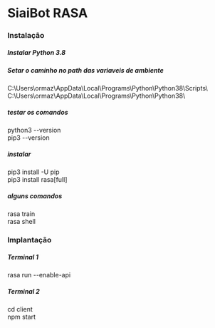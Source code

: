 
# SiaiBot RASA

### Instalação

##### Instalar Python 3.8
##### Setar o caminho no path das variaveis de ambiente
C:\Users\ormaz\AppData\Local\Programs\Python\Python38\Scripts\ <br>
C:\Users\ormaz\AppData\Local\Programs\Python\Python38\
##### testar os comandos
python3 --version <br>
pip3 --version
##### instalar
pip3 install -U pip <br>
pip3 install rasa[full]
##### alguns comandos
rasa train <br>
rasa shell

### Implantação

##### Terminal 1
rasa run --enable-api

##### Terminal 2
cd client <br>
npm start
